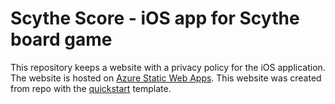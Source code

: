 # Scythe Score - iOS app for Scythe board game

This repository keeps a website with a privacy policy for the iOS application. The website is hosted on [Azure Static Web Apps](https://docs.microsoft.com/azure/static-web-apps/overview). This website was created from repo with the [quickstart](https://docs.microsoft.com/azure/static-web-apps/getting-started?tabs=vanilla-javascript) template.